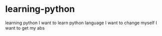 # learning-python
learning python
I want to learn python language 
I want to change myself
I want to get my abs
